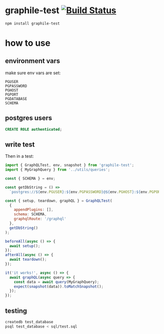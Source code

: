 # graphile-test [![Build Status](https://travis-ci.org/pyramation/graphile-test.svg?branch=master)](https://travis-ci.org/pyramation/graphile-test)

```sh
npm install graphile-test 
```

# how to use

## environment vars

make sure env vars are set:

```
PGUSER
PGPASSWORD
PGHOST
PGPORT
PGDATABASE
SCHEMA
```

## postgres users

```sql
CREATE ROLE authenticated;
```

## write test

Then in a test:

```js
import { GraphQLTest, env, snapshot } from 'graphile-test';
import { MyGraphQuery } from '../utils/queries';

const { SCHEMA } = env;

const getDbString = () =>
  `postgres://${env.PGUSER}:${env.PGPASSWORD}@${env.PGHOST}:${env.PGPORT}/${env.PGDATABASE}`;

const { setup, teardown, graphQL } = GraphQLTest(
  {
    appendPlugins: [],
    schema: SCHEMA,
    graphqlRoute: '/graphql'
  },
  getDbString()
);

beforeAll(async () => {
  await setup();
});
afterAll(async () => {
  await teardown();
});

it('it works!', async () => {
  await graphQL(async query => {
    const data = await query(MyGraphQuery);
    expect(snapshot(data)).toMatchSnapshot();
  });
});

```

## testing

```sh
createdb test_database
psql test_database < sql/test.sql
```